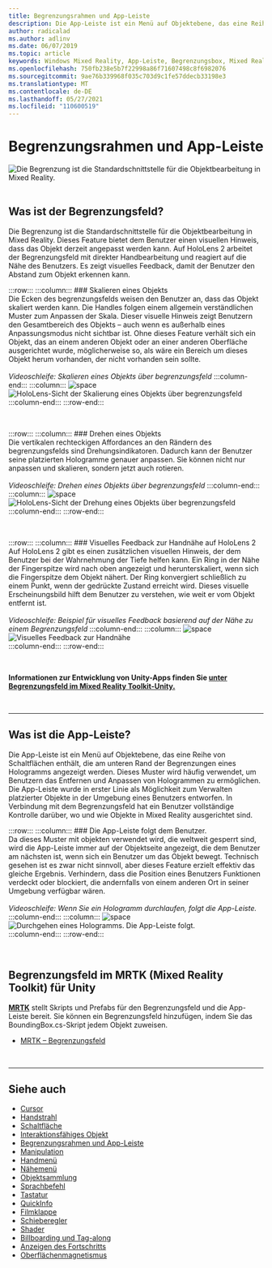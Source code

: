 ```yaml
---
title: Begrenzungsrahmen und App-Leiste
description: Die App-Leiste ist ein Menü auf Objektebene, das eine Reihe von Schaltflächen enthält, die am unteren Rand der Begrenzungen eines Hologramms angezeigt werden.
author: radicalad
ms.author: adlinv
ms.date: 06/07/2019
ms.topic: article
keywords: Windows Mixed Reality, App-Leiste, Begrenzungsbox, Mixed Reality-Headset, Windows Mixed Reality-Headset, Virtual Reality-Headset, HoloLens, MRTK, Mixed Reality Toolkit
ms.openlocfilehash: 750fb238e5b7f22998a86f71607498c8f6982076
ms.sourcegitcommit: 9ae76b339968f035c703d9c1fe57ddecb33198e3
ms.translationtype: MT
ms.contentlocale: de-DE
ms.lasthandoff: 05/27/2021
ms.locfileid: "110600519"
---
```

# <a name="bounding-box-and-app-bar"></a>Begrenzungsrahmen und App-Leiste
![Die Begrenzung ist die Standardschnittstelle für die Objektbearbeitung in Mixed Reality.](images/UX_Hero_BoundingBox.jpg)<br>
<br>

## <a name="what-is-the-bounding-box"></a>Was ist der Begrenzungsfeld?

Die Begrenzung ist die Standardschnittstelle für die Objektbearbeitung in Mixed Reality. Dieses Feature bietet dem Benutzer einen visuellen Hinweis, dass das Objekt derzeit angepasst werden kann. Auf HoloLens 2 arbeitet der Begrenzungsfeld mit direkter Handbearbeitung und reagiert auf die Nähe des Benutzers. Es zeigt visuelles Feedback, damit der Benutzer den Abstand zum Objekt erkennen kann.

:::row:::
    :::column:::
        ### <a name="scaling-an-objectbr"></a>Skalieren eines Objekts<br>
        Die Ecken des begrenzungsfelds weisen den Benutzer an, dass das Objekt skaliert werden kann. Die Handles folgen einem allgemein verständlichen Muster zum Anpassen der Skala. Dieser visuelle Hinweis zeigt Benutzern den Gesamtbereich des Objekts – auch wenn es außerhalb eines Anpassungsmodus nicht sichtbar ist. Ohne dieses Feature verhält sich ein Objekt, das an einem anderen Objekt oder an einer anderen Oberfläche ausgerichtet wurde, möglicherweise so, als wäre ein Bereich um dieses Objekt herum vorhanden, der nicht vorhanden sein sollte.<br>
        <br>
        *Videoschleife: Skalieren eines Objekts über begrenzungsfeld*
    :::column-end:::
        :::column:::
        ![space](images/spacer-20x582.png)<br>
       ![HoloLens-Sicht der Skalierung eines Objekts über begrenzungsfeld](images/HoloLens2_BoundingBox.gif)<br>
    :::column-end:::
:::row-end:::

<br>

:::row:::
    :::column:::
        ### <a name="rotating-an-objectbr"></a>Drehen eines Objekts<br>
        Die vertikalen rechteckigen Affordances an den Rändern des begrenzungsfelds sind Drehungsindikatoren. Dadurch kann der Benutzer seine platzierten Hologramme genauer anpassen. Sie können nicht nur anpassen und skalieren, sondern jetzt auch rotieren.<br>
        <br>
        *Videoschleife: Drehen eines Objekts über begrenzungsfeld*
    :::column-end:::
        :::column:::
        ![space](images/spacer-20x582.png)<br>
       ![HoloLens-Sicht der Drehung eines Objekts über begrenzungsfeld](images/HoloLens2_BoundingBox_Rotate.gif)<br>
    :::column-end:::
:::row-end:::

<br>

:::row:::
    :::column:::
        ### <a name="visual-feedback-on-hand-proximity-on-hololens-2br"></a>Visuelles Feedback zur Handnähe auf HoloLens 2<br>
        Auf HoloLens 2 gibt es einen zusätzlichen visuellen Hinweis, der dem Benutzer bei der Wahrnehmung der Tiefe helfen kann. Ein Ring in der Nähe der Fingerspitze wird nach oben angezeigt und herunterskaliert, wenn sich die Fingerspitze dem Objekt nähert. Der Ring konvergiert schließlich zu einem Punkt, wenn der gedrückte Zustand erreicht wird. Dieses visuelle Erscheinungsbild hilft dem Benutzer zu verstehen, wie weit er vom Objekt entfernt ist.<br>
        <br>
        *Videoschleife: Beispiel für visuelles Feedback basierend auf der Nähe zu einem Begrenzungsfeld*
    :::column-end:::
        :::column:::
        ![space](images/spacer-20x582.png)<br>
       ![Visuelles Feedback zur Handnähe](images/HoloLens2_Proximity.gif)<br>
    :::column-end:::
:::row-end:::

<br>

**Informationen zur Entwicklung von Unity-Apps finden Sie [unter Begrenzungsfeld im Mixed Reality Toolkit-Unity.](https://microsoft.github.io/MixedRealityToolkit-Unity/Documentation/README_BoundingBox.html)**

<br>

---

## <a name="what-is-the-app-bar"></a>Was ist die App-Leiste?

Die App-Leiste ist ein Menü auf Objektebene, das eine Reihe von Schaltflächen enthält, die am unteren Rand der Begrenzungen eines Hologramms angezeigt werden. Dieses Muster wird häufig verwendet, um Benutzern das Entfernen und Anpassen von Hologrammen zu ermöglichen. Die App-Leiste wurde in erster Linie als Möglichkeit zum Verwalten platzierter Objekte in der Umgebung eines Benutzers entworfen. In Verbindung mit dem Begrenzungsfeld hat ein Benutzer vollständige Kontrolle darüber, wo und wie Objekte in Mixed Reality ausgerichtet sind.

:::row:::
    :::column:::
        ### <a name="the-app-bar-follows-the-userbr"></a>Die App-Leiste folgt dem Benutzer.<br>
        Da dieses Muster mit objekten verwendet wird, die weltweit gesperrt sind, wird die App-Leiste immer auf der Objektseite angezeigt, die dem Benutzer am nächsten ist, wenn sich ein Benutzer um das Objekt bewegt. Technisch gesehen ist es zwar nicht sinnvoll, aber dieses Feature erzielt effektiv das gleiche Ergebnis. Verhindern, dass die Position eines Benutzers Funktionen verdeckt oder blockiert, die andernfalls von einem anderen Ort in seiner Umgebung verfügbar wären. <br>
        <br>
        *Videoschleife: Wenn Sie ein Hologramm durchlaufen, folgt die App-Leiste.*
    :::column-end:::
        :::column:::
        ![space](images/spacer-20x582.png)<br>
       ![Durchgehen eines Hologramms. Die App-Leiste folgt.](images/HoloLens2_AppBarFollowing.gif)<br>
    :::column-end:::
:::row-end:::

<br>


## <a name="bounding-box-in-mrtk-mixed-reality-toolkit-for-unity"></a>Begrenzungsfeld im MRTK (Mixed Reality Toolkit) für Unity
**[MRTK](https://github.com/Microsoft/MixedRealityToolkit-Unity)** stellt Skripts und Prefabs für den Begrenzungsfeld und die App-Leiste bereit. Sie können ein Begrenzungsfeld hinzufügen, indem Sie das BoundingBox.cs-Skript jedem Objekt zuweisen.

* [MRTK – Begrenzungsfeld](/windows/mixed-reality/mrtk-unity/features/ux-building-blocks/bounding-box)


<br>

---


## <a name="see-also"></a>Siehe auch

* [Cursor](cursors.md)
* [Handstrahl](point-and-commit.md)
* [Schaltfläche](button.md)
* [Interaktionsfähiges Objekt](interactable-object.md)
* [Begrenzungsrahmen und App-Leiste](app-bar-and-bounding-box.md)
* [Manipulation](direct-manipulation.md)
* [Handmenü](hand-menu.md)
* [Nähemenü](near-menu.md)
* [Objektsammlung](object-collection.md)
* [Sprachbefehl](voice-input.md)
* [Tastatur](keyboard.md)
* [QuickInfo](tooltip.md)
* [Filmklappe](slate.md)
* [Schieberegler](slider.md)
* [Shader](shader.md)
* [Billboarding und Tag-along](billboarding-and-tag-along.md)
* [Anzeigen des Fortschritts](progress.md)
* [Oberflächenmagnetismus](surface-magnetism.md)